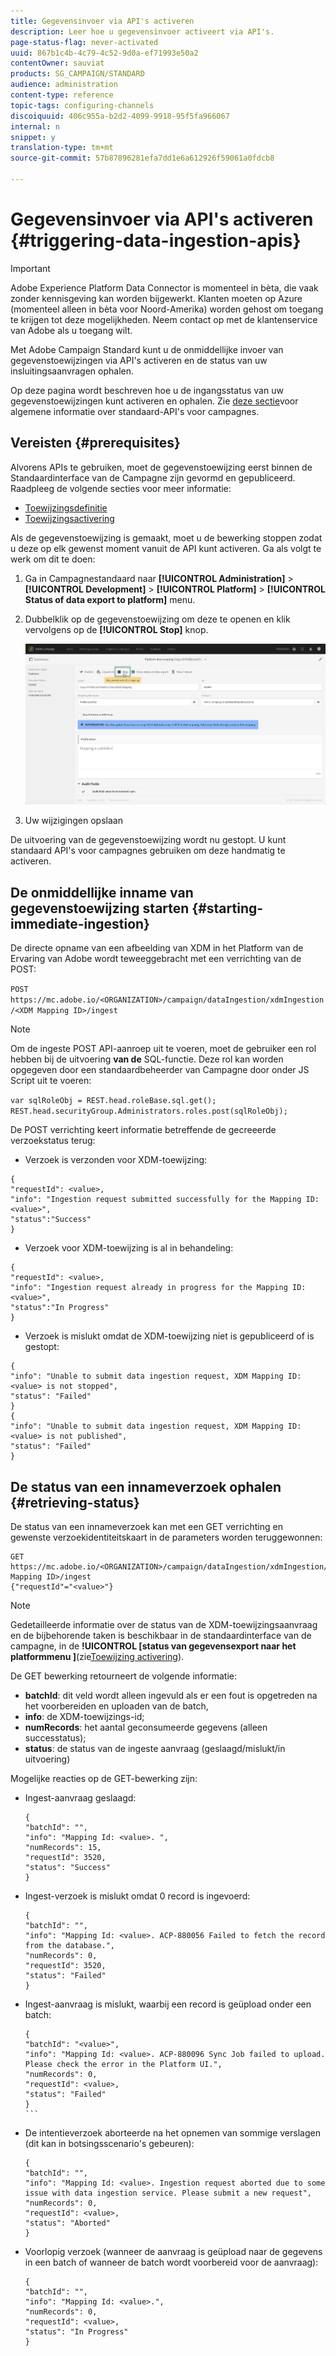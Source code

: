 ```yaml
---
title: Gegevensinvoer via API's activeren
description: Leer hoe u gegevensinvoer activeert via API's.
page-status-flag: never-activated
uuid: 867b1c4b-4c79-4c52-9d0a-ef71993e50a2
contentOwner: sauviat
products: SG_CAMPAIGN/STANDARD
audience: administration
content-type: reference
topic-tags: configuring-channels
discoiquuid: 406c955a-b2d2-4099-9918-95f5fa966067
internal: n
snippet: y
translation-type: tm+mt
source-git-commit: 57b87896281efa7dd1e6a612926f59061a0fdcb8

---
```



# Gegevensinvoer via API&#39;s activeren {#triggering-data-ingestion-apis}

>[!IMPORTANT]
>
>Adobe Experience Platform Data Connector is momenteel in bèta, die vaak zonder kennisgeving kan worden bijgewerkt. Klanten moeten op Azure (momenteel alleen in bèta voor Noord-Amerika) worden gehost om toegang te krijgen tot deze mogelijkheden. Neem contact op met de klantenservice van Adobe als u toegang wilt.

Met Adobe Campaign Standard kunt u de onmiddellijke invoer van gegevenstoewijzingen via API&#39;s activeren en de status van uw insluitingsaanvragen ophalen.

Op deze pagina wordt beschreven hoe u de ingangsstatus van uw gegevenstoewijzingen kunt activeren en ophalen. Zie [deze sectie](../../api/using/about-campaign-standard-apis.md)voor algemene informatie over standaard-API&#39;s voor campagnes.

## Vereisten {#prerequisites}

Alvorens APIs te gebruiken, moet de gegevenstoewijzing eerst binnen de Standaardinterface van de Campagne zijn gevormd en gepubliceerd. Raadpleeg de volgende secties voor meer informatie:

* [Toewijzingsdefinitie](../../administration/using/aep-mapping-definition.md)
* [Toewijzingsactivering](../../administration/using/aep-mapping-activation.md)

Als de gegevenstoewijzing is gemaakt, moet u de bewerking stoppen zodat u deze op elk gewenst moment vanuit de API kunt activeren. Ga als volgt te werk om dit te doen:

1. Ga in Campagnestandaard naar **[!UICONTROL Administration]** > **[!UICONTROL Development]** > **[!UICONTROL Platform]** > **[!UICONTROL Status of data export to platform]** menu.

1. Dubbelklik op de gegevenstoewijzing om deze te openen en klik vervolgens op de **[!UICONTROL Stop]** knop.

   ![](assets/aep_datamapping_stop.png)

1. Uw wijzigingen opslaan

De uitvoering van de gegevenstoewijzing wordt nu gestopt. U kunt standaard API&#39;s voor campagnes gebruiken om deze handmatig te activeren.

## De onmiddellijke inname van gegevenstoewijzing starten {#starting-immediate-ingestion}

De directe opname van een afbeelding van XDM in het Platform van de Ervaring van Adobe wordt teweeggebracht met een verrichting van de POST:

`POST https://mc.adobe.io/<ORGANIZATION>/campaign/dataIngestion/xdmIngestion/<XDM Mapping ID>/ingest`

>[!NOTE]
>
>Om de ingeste POST API-aanroep uit te voeren, moet de gebruiker een rol hebben bij de uitvoering **van de** SQL-functie. Deze rol kan worden opgegeven door een standaardbeheerder van Campagne door onder JS Script uit te voeren:
>
>`var sqlRoleObj = REST.head.roleBase.sql.get();
REST.head.securityGroup.Administrators.roles.post(sqlRoleObj);`

De POST verrichting keert informatie betreffende de gecreeerde verzoekstatus terug:

* Verzoek is verzonden voor XDM-toewijzing:

```
{
"requestId": <value>,
"info": "Ingestion request submitted successfully for the Mapping ID: <value>",
"status":"Success"
}
```

* Verzoek voor XDM-toewijzing is al in behandeling:

```
{
"requestId": <value>,
"info": "Ingestion request already in progress for the Mapping ID: <value>",
"status":"In Progress"
}
```

* Verzoek is mislukt omdat de XDM-toewijzing niet is gepubliceerd of is gestopt:

```
{
"info": "Unable to submit data ingestion request, XDM Mapping ID: <value> is not stopped",
"status": "Failed"
}
{
"info": "Unable to submit data ingestion request, XDM Mapping ID: <value> is not published",
"status": "Failed"
}
```

## De status van een innameverzoek ophalen {#retrieving-status}

De status van een innameverzoek kan met een GET verrichting en gewenste verzoekidentiteitskaart in de parameters worden teruggewonnen:

```
GET https://mc.adobe.io/<ORGANIZATION>/campaign/dataIngestion/xdmIngestion/<XDM Mapping ID>/ingest
{"requestId"="<value>"}
```

>[!NOTE]
Gedetailleerde informatie over de status van de XDM-toewijzingsaanvraag en de bijbehorende taken is beschikbaar in de standaardinterface van de campagne, in de **!UICONTROL [status van gegevensexport naar het platformmenu ]**(zie[Toewijzing activering](../../administration/using/aep-mapping-activation.md)).

De GET bewerking retourneert de volgende informatie:

* **batchId**: dit veld wordt alleen ingevuld als er een fout is opgetreden na het voorbereiden en uploaden van de batch,
* **info**: de XDM-toewijzings-id;
* **numRecords**: het aantal geconsumeerde gegevens (alleen successtatus);
* **status**: de status van de ingeste aanvraag (geslaagd/mislukt/in uitvoering)

Mogelijke reacties op de GET-bewerking zijn:

* Ingest-aanvraag geslaagd:

   ```
   {
   "batchId": "",
   "info": "Mapping Id: <value>. ",
   "numRecords": 15,
   "requestId": 3520,
   "status": "Success"
   }
   ````

* Ingest-verzoek is mislukt omdat 0 record is ingevoerd:

   ```
   {
   "batchId": "",
   "info": "Mapping Id: <value>. ACP-880056 Failed to fetch the record from the database.",
   "numRecords": 0,
   "requestId": 3520,
   "status": "Failed"
   }
   ```

* Ingest-aanvraag is mislukt, waarbij een record is geüpload onder een batch:

   ````
   {
   "batchId": "<value>",
   "info": "Mapping Id: <value>. ACP-880096 Sync Job failed to upload. Please check the error in the Platform UI.",
   "numRecords": 0,
   "requestId": <value>,
   "status": "Failed"
   }
   ```
   
* De intentieverzoek aborteerde na het opnemen van sommige verslagen (dit kan in botsingsscenario&#39;s gebeuren):

   ```
   {
   "batchId": "",
   "info": "Mapping Id: <value>. Ingestion request aborted due to some issue with data ingestion service. Please submit a new request",
   "numRecords": 0,
   "requestId": <value>,
   "status": "Aborted"
   }
   ```

* Voorlopig verzoek (wanneer de aanvraag is geüpload naar de gegevens in een batch of wanneer de batch wordt voorbereid voor de aanvraag):

   ```
   {
   "batchId": "",
   "info": "Mapping Id: <value>.",
   "numRecords": 0,
   "requestId": <value>,
   "status": "In Progress"
   }
   ```

